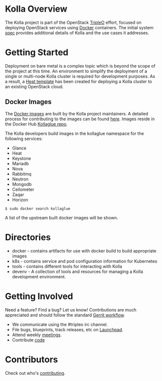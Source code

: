 Kolla Overview
==============

The Kolla project is part of the OpenStack [TripleO][] effort, focused
on deploying OpenStack services using [Docker][] containers. The initial
system [spec][] provides additional details of Kolla and the use cases
it addresses.

[TripleO]: https://wiki.openstack.org/wiki/TripleO
[Docker]: http://docker.com/
[spec]: https://github.com/stackforge/kolla/blob/master/specs/containerize-openstack.rst

Getting Started
===============

Deployment on bare metal is a complex topic which is beyond the scope of
the project at this time. An environment to simplify the deployment of a
single or multi-node Kolla cluster is required for development purposes.
As a result, a [Heat template][] has been created for deploying a Kolla
cluster to an existing OpenStack cloud.

[Heat template]: (https://github.com/stackforge/kolla/blob/master/devenv/README.md)

Docker Images
-------------

The [Docker images][] are built by the Kolla project maintainers. A detailed
process for contributing to the images can be found [here][]. Images reside
in the Docker Hub [Kollaglue repo][].

[here]: https://github.com/stackforge/kolla/blob/master/docs/image-building.md
[Docker images]: https://docs.docker.com/userguide/dockerimages/
[Kollaglue repo]: https://registry.hub.docker.com/repos/kollaglue/

The Kolla developers build images in the kollaglue namespace for the following
services:
* Glance
* Heat
* Keystone
* Mariadb
* Nova
* Rabbitmq
* Neutron
* Mongodb
* Ceilometer
* Zaqar
* Horizon

```
$ sudo docker search kollaglue
```
A list of the upstream built docker images will be shown.

Directories
===========

* docker - contains artifacts for use with docker build to build appropriate
  images
* k8s - contains service and pod configuration information for Kubernetes
* tools - contains different tools for interacting with Kolla
* devenv - A collection of tools and resources for managing a Kolla
  development environment.

Getting Involved
================

Need a feature? Find a bug? Let us know! Contributions are much appreciated
and should follow the standard [Gerrit workflow][].

- We communicate using the #tripleo irc channel.
- File bugs, blueprints, track releases, etc on [Launchpad][].
- Attend weekly [meetings][].
- Contribute [code][]

[Gerrit workflow]: https://wiki.openstack.org/wiki/Gerrit_Workflow
[Launchpad]: https://launchpad.net/kolla
[meetings]: https://wiki.openstack.org/wiki/Meetings/Kolla
[code]: https://github.com/stackforge/kolla

Contributors
============

Check out who's [contributing][].

[contributing]: https://github.com/stackforge/kolla/graphs/contributors
